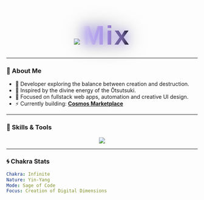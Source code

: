 <!-- Banner Naruto-style title -->
<!-- Naruto-style title (embutido como SVG) -->
<h1 align="center">
  <img src="https://fonts.cdnfonts.com/s/12980/ninja-naruto.woff" rel="stylesheet">
  <span style="
    font-family: 'Ninja Naruto', sans-serif;
    font-size: 70px;
    background: linear-gradient(90deg, #ffffff, #c09fff, #000000);
    -webkit-background-clip: text;
    -webkit-text-fill-color: transparent;
    text-shadow: 0 0 25px #b19fff, 0 0 50px #00000080;
    display: inline-block;
    letter-spacing: 3px;
  ">
    Mix
  </span>
</h1>


<!-- (o resto do README segue aqui...) -->

---

### 🌌 About Me
- 👾 Developer exploring the balance between creation and destruction.  
- 🌙 Inspired by the divine energy of the Ōtsutsuki.  
- 🧠 Focused on fullstack web apps, automation and creative UI design.  
- ⚡ Currently building: [**Cosmos Marketplace**](https://github.com/mixneverfree/Cosmos)

---

### 💠 Skills & Tools
<p align="center">
  <img src="https://skillicons.dev/icons?i=html,css,js,react,nodejs,python,mysql,git,github,vscode&perline=6" />
</p>

---

### 🌀 Chakra Stats
```yaml
Chakra: Infinite
Nature: Yin-Yang
Mode: Sage of Code
Focus: Creation of Digital Dimensions
